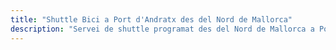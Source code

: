 ```yaml
---
title: "Shuttle Bici a Port d'Andratx des del Nord de Mallorca"
description: "Servei de shuttle programat des del Nord de Mallorca a Port d'Andratx. Pedala un sentit, shuttle de tornada."
---
```


<!-- Content will be added later -->
